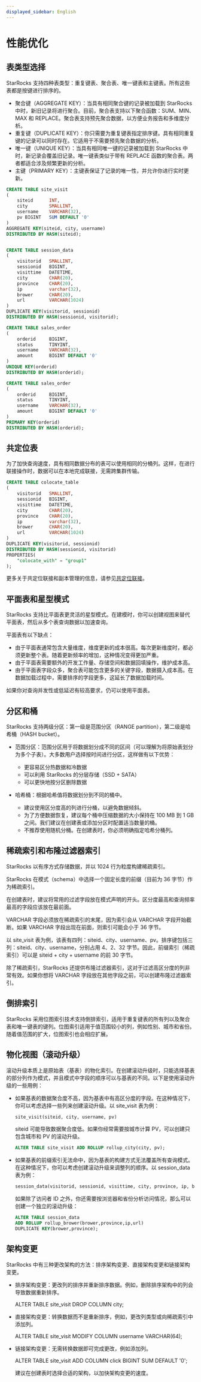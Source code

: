 ```yaml
---
displayed_sidebar: English
---
```


# 性能优化

## 表类型选择

StarRocks 支持四种表类型：重复键表、聚合表、唯一键表和主键表。所有这些表都是按键进行排序的。

- 聚合键（AGGREGATE KEY）：当具有相同聚合键的记录被加载到 StarRocks 中时，新旧记录将进行聚合。目前，聚合表支持以下聚合函数：SUM、MIN、MAX 和 REPLACE。聚合表支持预先聚合数据，以方便业务报告和多维度分析。
- 重复键（DUPLICATE KEY）：你只需要为重复键表指定排序键。具有相同重复键的记录可以同时存在。它适用于不需要预先聚合数据的分析。
- 唯一键（UNIQUE KEY）：当具有相同唯一键的记录被加载到 StarRocks 中时，新记录会覆盖旧记录。唯一键表类似于带有 REPLACE 函数的聚合表。两者都适合涉及频繁更新的分析。
- 主键（PRIMARY KEY）：主键表保证了记录的唯一性，并允许你进行实时更新。

```sql
CREATE TABLE site_visit
(
    siteid      INT,
    city        SMALLINT,
    username    VARCHAR(32),
    pv BIGINT   SUM DEFAULT '0'
)
AGGREGATE KEY(siteid, city, username)
DISTRIBUTED BY HASH(siteid);


CREATE TABLE session_data
(
    visitorid   SMALLINT,
    sessionid   BIGINT,
    visittime   DATETIME,
    city        CHAR(20),
    province    CHAR(20),
    ip          varchar(32),
    brower      CHAR(20),
    url         VARCHAR(1024)
)
DUPLICATE KEY(visitorid, sessionid)
DISTRIBUTED BY HASH(sessionid, visitorid);

CREATE TABLE sales_order
(
    orderid     BIGINT,
    status      TINYINT,
    username    VARCHAR(32),
    amount      BIGINT DEFAULT '0'
)
UNIQUE KEY(orderid)
DISTRIBUTED BY HASH(orderid);

CREATE TABLE sales_order
(
    orderid     BIGINT,
    status      TINYINT,
    username    VARCHAR(32),
    amount      BIGINT DEFAULT '0'
)
PRIMARY KEY(orderid)
DISTRIBUTED BY HASH(orderid);
```

## 共定位表

为了加快查询速度，具有相同数据分布的表可以使用相同的分桶列。这样，在进行联接操作时，数据可以在本地完成联接，无需跨集群传输。

```sql
CREATE TABLE colocate_table
(
    visitorid   SMALLINT,
    sessionid   BIGINT,
    visittime   DATETIME,
    city        CHAR(20),
    province    CHAR(20),
    ip          varchar(32),
    brower      CHAR(20),
    url         VARCHAR(1024)
)
DUPLICATE KEY(visitorid, sessionid)
DISTRIBUTED BY HASH(sessionid, visitorid)
PROPERTIES(
    "colocate_with" = "group1"
);
```

更多关于共定位联接和副本管理的信息，请参见[共定位联接](../using_starrocks/Colocate_join.md)。

## 平面表和星型模式

StarRocks 支持比平面表更灵活的星型模式。在建模时，你可以创建视图来替代平面表，然后从多个表查询数据以加速查询。

平面表有以下缺点：

- 由于平面表通常包含大量维度，维度更新的成本很高。每次更新维度时，都必须更新整个表。随着更新频率的增加，这种情况变得更加严重。
- 由于平面表需要额外的开发工作量、存储空间和数据回填操作，维护成本高。
- 由于平面表字段众多，聚合表可能包含更多的关键字段，数据摄入成本高。在数据加载过程中，需要排序的字段更多，这延长了数据加载时间。

如果你对查询并发性或低延迟有较高要求，仍可以使用平面表。

## 分区和桶

StarRocks 支持两级分区：第一级是范围分区（RANGE partition），第二级是哈希桶（HASH bucket）。

- 范围分区：范围分区用于将数据划分成不同的区间（可以理解为将原始表划分为多个子表）。大多数用户选择按时间进行分区，这样做有以下优势：

  - 更容易区分热数据和冷数据
  - 可以利用 StarRocks 的分层存储（SSD + SATA）
  - 可以更快地按分区删除数据

- 哈希桶：根据哈希值将数据划分到不同的桶中。

  - 建议使用区分度高的列进行分桶，以避免数据倾斜。
  - 为了方便数据恢复，建议每个桶中压缩数据的大小保持在 100 MB 到 1 GB 之间。我们建议在创建表或添加分区时配置适当数量的桶。
  - 不推荐使用随机分桶。在创建表时，你必须明确指定哈希分桶列。

## 稀疏索引和布隆过滤器索引

StarRocks 以有序方式存储数据，并以 1024 行为粒度构建稀疏索引。

StarRocks 在模式（schema）中选择一个固定长度的前缀（目前为 36 字节）作为稀疏索引。

在创建表时，建议将常用的过滤字段放在模式声明的开头。区分度最高和查询频率最高的字段应该放在最前面。

VARCHAR 字段必须放在稀疏索引的末尾，因为索引会从 VARCHAR 字段开始截断。如果 VARCHAR 字段出现在前面，则索引可能会小于 36 字节。

以 site_visit 表为例，该表有四列：siteid、city、username、pv。排序键包括三列：siteid、city、username，分别占用 4、2、32 字节。因此，前缀索引（稀疏索引）可以是 siteid + city + username 的前 30 字节。

除了稀疏索引，StarRocks 还提供布隆过滤器索引，这对于过滤高区分度的列非常有效。如果你想将 VARCHAR 字段放在其他字段之前，可以创建布隆过滤器索引。

## 倒排索引

StarRocks 采用位图索引技术支持倒排索引，适用于重复键表的所有列以及聚合表和唯一键表的键列。位图索引适用于值范围较小的列，例如性别、城市和省份。随着值范围的扩大，位图索引也会相应扩展。

## 物化视图（滚动升级）

滚动升级本质上是原始表（基表）的物化索引。在创建滚动升级时，只能选择基表的部分列作为模式，并且模式中字段的顺序可以与基表的不同。以下是使用滚动升级的一些用例：

- 如果基表的数据聚合度不高，因为基表中有高区分度的字段。在这种情况下，你可以考虑选择一些列来创建滚动升级。以 site_visit 表为例：

  ```sql
  site_visit(siteid, city, username, pv)
  ```

  siteid 可能导致数据聚合度低。如果你经常需要按城市计算 PV，可以创建只包含城市和 PV 的滚动升级。

  ```sql
  ALTER TABLE site_visit ADD ROLLUP rollup_city(city, pv);
  ```

- 如果基表的前缀索引无法命中，因为基表的构建方式无法覆盖所有查询模式。在这种情况下，你可以考虑创建滚动升级来调整列的顺序。以 session_data 表为例：

  ```sql
  session_data(visitorid, sessionid, visittime, city, province, ip, brower, url)
  ```

  如果除了访问者 ID 之外，你还需要按浏览器和省份分析访问情况，那么可以创建一个独立的滚动升级：

  ```sql
  ALTER TABLE session_data
  ADD ROLLUP rollup_brower(brower,province,ip,url)
  DUPLICATE KEY(brower,province);
  ```

## 架构变更

StarRocks 中有三种更改架构的方法：排序架构变更、直接架构变更和链接架构变更。

- 排序架构变更：更改列的排序并重新排序数据。例如，删除排序架构中的列会导致数据重新排序。

  ALTER TABLE site_visit DROP COLUMN city;

- 直接架构变更：转换数据而不是重新排序，例如，更改列类型或向稀疏索引中添加列。

  ALTER TABLE site_visit MODIFY COLUMN username VARCHAR(64);

- 链接架构变更：无需转换数据即可完成更改，例如添加列。

  ALTER TABLE site_visit ADD COLUMN click BIGINT SUM DEFAULT '0';

  建议在创建表时选择合适的架构，以加快架构变更的速度。
